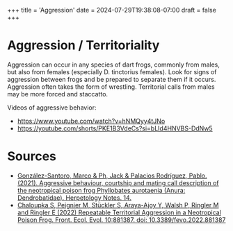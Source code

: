 +++
title = 'Aggression'
date = 2024-07-29T19:38:08-07:00
draft = false
+++
# Aggression / Territoriality

Aggression can occur in any species of dart frogs, commonly from males, but also from females (especially D. tinctorius females). Look for signs of aggression between frogs and be prepared to separate them if it occurs. Aggression often takes the form of wrestling. Territorial calls from males may be more forced and staccatto.

Videos of aggressive behavior: 
* https://www.youtube.com/watch?v=hNMQyy4tJNo
* https://youtube.com/shorts/PKE1B3VdeCs?si=bLId4HNVBS-DdNw5

# Sources
* [González-Santoro, Marco & Ph, Jack & Palacios Rodríguez, Pablo. (2021). Aggressive behaviour, courtship and mating call description of the neotropical poison frog Phyllobates aurotaenia (Anura: Dendrobatidae). Herpetology Notes. 14. ](/publications/Aggressive_behaviour_courtship_and_mating_2021.pdf)
* [Chaloupka S, Peignier M, Stückler S, Araya-Ajoy Y, Walsh P, Ringler M and Ringler E (2022) Repeatable Territorial Aggression in a Neotropical Poison Frog. Front. Ecol. Evol. 10:881387. doi: 10.3389/fevo.2022.881387](/publications/Aggression_in_a_Neotropical_Poison_Frog_2022)